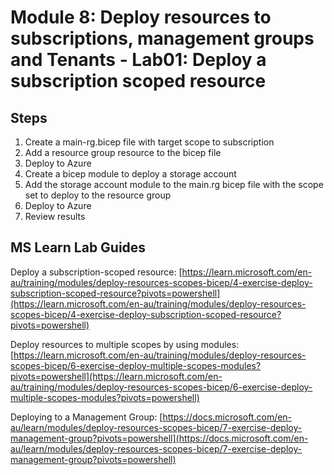 # Module 8: Deploy resources to subscriptions, management groups and Tenants - Lab01: Deploy a subscription scoped resource

## Steps

1. Create a main-rg.bicep file with target scope to subscription
2. Add a resource group resource to the bicep file
3. Deploy to Azure
4. Create a bicep module to deploy a storage account
5. Add the storage account module to the main.rg bicep file with the scope set to deploy to the resource group
6. Deploy to Azure
7. Review results

## MS Learn Lab Guides

Deploy a subscription-scoped resource:
[https://learn.microsoft.com/en-au/training/modules/deploy-resources-scopes-bicep/4-exercise-deploy-subscription-scoped-resource?pivots=powershell](https://learn.microsoft.com/en-au/training/modules/deploy-resources-scopes-bicep/4-exercise-deploy-subscription-scoped-resource?pivots=powershell)

Deploy resources to multiple scopes by using modules:
[https://learn.microsoft.com/en-au/training/modules/deploy-resources-scopes-bicep/6-exercise-deploy-multiple-scopes-modules?pivots=powershell](https://learn.microsoft.com/en-au/training/modules/deploy-resources-scopes-bicep/6-exercise-deploy-multiple-scopes-modules?pivots=powershell)

Deploying to a Management Group:
[https://docs.microsoft.com/en-au/learn/modules/deploy-resources-scopes-bicep/7-exercise-deploy-management-group?pivots=powershell](https://docs.microsoft.com/en-au/learn/modules/deploy-resources-scopes-bicep/7-exercise-deploy-management-group?pivots=powershell)
